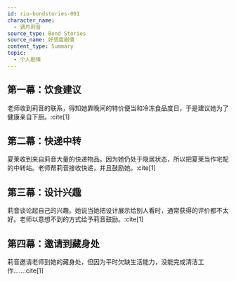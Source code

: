 ```yaml
---
id: rio-bondstories-001
character_name: 
  - 调月莉音
source_type: Bond Stories
source_name: 好感度剧情
content_type: Summary
topic:
  - 个人剧情
---
```

## 第一幕：饮食建议
老师收到莉音的联系，得知她靠晚间的特价便当和冷冻食品度日，于是建议她为了健康亲自下厨。:cite[1]

## 第二幕：快递中转
夏莱收到来自莉音大量的快递物品。因为她仍处于隐居状态，所以把夏莱当作宅配的中转站。老师帮莉音接收快递，并且鼓励她。:cite[1]

## 第三幕：设计兴趣
莉音谈论起自己的兴趣。她说当她把设计展示给别人看时，通常获得的评价都不太好。老师以意想不到的方式给予莉音鼓励。:cite[1]

## 第四幕：邀请到藏身处
莉音邀请老师到她的藏身处，但因为平时欠缺生活能力，没能完成清洁工作……:cite[1]